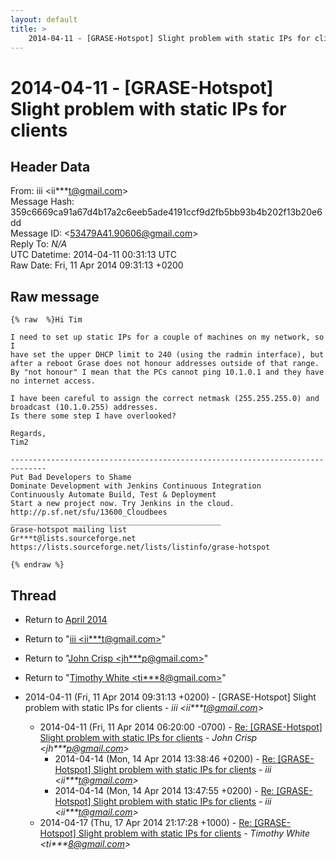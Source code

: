 ```yaml
---
layout: default
title: >
    2014-04-11 - [GRASE-Hotspot] Slight problem with static IPs for clients
---
```


# 2014-04-11 - [GRASE-Hotspot] Slight problem with static IPs for clients

## Header Data

From: iii \<ii***t@gmail.com\><br>
Message Hash: 359c6669ca91a67d4b17a2c6eeb5ade4191ccf9d2fb5bb93b4b202f13b20e6dd<br>
Message ID: \<53479A41.90606@gmail.com\><br>
Reply To: _N/A_<br>
UTC Datetime: 2014-04-11 00:31:13 UTC<br>
Raw Date: Fri, 11 Apr 2014 09:31:13 +0200<br>

## Raw message

```
{% raw  %}Hi Tim

I need to set up static IPs for a couple of machines on my network, so I 
have set the upper DHCP limit to 240 (using the radmin interface), but 
after a reboot Grase does not honour addresses outside of that range.
By "not honour" I mean that the PCs cannot ping 10.1.0.1 and they have 
no internet access.

I have been careful to assign the correct netmask (255.255.255.0) and 
broadcast (10.1.0.255) addresses.
Is there some step I have overlooked?

Regards,
Tim2

------------------------------------------------------------------------------
Put Bad Developers to Shame
Dominate Development with Jenkins Continuous Integration
Continuously Automate Build, Test & Deployment 
Start a new project now. Try Jenkins in the cloud.
http://p.sf.net/sfu/13600_Cloudbees
_______________________________________________
Grase-hotspot mailing list
Gr***t@lists.sourceforge.net
https://lists.sourceforge.net/lists/listinfo/grase-hotspot

{% endraw %}
```

## Thread

+ Return to [April 2014](/archive/2014/04)

+ Return to "[iii <ii***t<span>@</span>gmail.com>](/authors/ii___t_at_gmail_com)"
+ Return to "[John Crisp <jh***p<span>@</span>gmail.com>](/authors/jh___p_at_gmail_com)"
+ Return to "[Timothy White <ti***8<span>@</span>gmail.com>](/authors/ti___8_at_gmail_com)"

+ 2014-04-11 (Fri, 11 Apr 2014 09:31:13 +0200) - [GRASE-Hotspot] Slight problem with static IPs for clients - _iii \<ii***t@gmail.com\>_
  + 2014-04-11 (Fri, 11 Apr 2014 06:20:00 -0700) - [Re: [GRASE-Hotspot] Slight problem with static IPs for clients](/archive/2014/04/84e98e2a262399ab80d8c976c2f0773a6767df906f6b8ceed8bd7c798094911e) - _John Crisp \<jh***p@gmail.com\>_
    + 2014-04-14 (Mon, 14 Apr 2014 13:38:46 +0200) - [Re: [GRASE-Hotspot] Slight problem with static IPs for clients](/archive/2014/04/c111a4e1608e0126148af5bb62a7ed09e180898e38441d2ee9b095559204a1e7) - _iii \<ii***t@gmail.com\>_
    + 2014-04-14 (Mon, 14 Apr 2014 13:47:55 +0200) - [Re: [GRASE-Hotspot] Slight problem with static IPs for clients](/archive/2014/04/78c3c84e5a6111e184f7850f0a04efbb513d62ab9c43428a818f6d4b6ca03e4d) - _iii \<ii***t@gmail.com\>_
  + 2014-04-17 (Thu, 17 Apr 2014 21:17:28 +1000) - [Re: [GRASE-Hotspot] Slight problem with static IPs for clients](/archive/2014/04/bca207dfc61c405f8296ecda125ad1089483fdd9ec00a2aedba9edea284f89dc) - _Timothy White \<ti***8@gmail.com\>_

